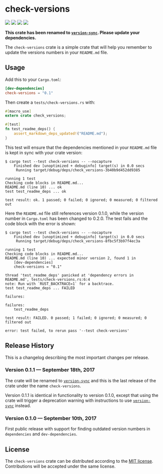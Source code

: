 # check-versions

[![](https://img.shields.io/crates/v/check-versions.svg)][crates-io]
[![](https://docs.rs/check-versions/badge.svg)][api-docs]
[![](https://travis-ci.org/mgeisler/check-versions.svg?branch=master)][travis-ci]
[![](https://ci.appveyor.com/api/projects/status/hy8camtdx5iiq26l?svg=true)][appveyor]

**This crate has been renamed to [`version-sync`][version-sync].
Please update your dependencies.**

The `check-versions` crate is a simple crate that will help you
remember to update the versions numbers in your `README.md` file.

## Usage

Add this to your `Cargo.toml`:
```toml
[dev-dependencies]
check-versions = "0.1"
```

Then create a `tests/check-versions.rs` with:
```rust
#[macro_use]
extern crate check_versions;

#[test]
fn test_readme_deps() {
    assert_markdown_deps_updated!("README.md");
}
```

This test will ensure that the dependencies mentioned in your
`README.md` file is kept in sync with your crate version:
```
$ cargo test --test check-versions -- --nocapture
    Finished dev [unoptimized + debuginfo] target(s) in 0.0 secs
     Running target/debug/deps/check_versions-3b40b9d452dd9385

running 1 test
Checking code blocks in README.md...
README.md (line 10) ... ok
test test_readme_deps ... ok

test result: ok. 1 passed; 0 failed; 0 ignored; 0 measured; 0 filtered out
```

Here the `README.md` file still references version 0.1.0, while the
version number in `Cargo.toml` has been changed to 0.2.0. The test
fails and the code block with the error is shown:

```
$ cargo test --test check-versions -- --nocapture
    Finished dev [unoptimized + debuginfo] target(s) in 0.0 secs
     Running target/debug/deps/check_versions-8fbc5f3b97f4ec3a

running 1 test
Checking code blocks in README.md...
README.md (line 10) ... expected minor version 2, found 1 in
    [dev-dependencies]
    check-versions = "0.1"

thread 'test_readme_deps' panicked at 'dependency errors in README.md', tests/check-versions.rs:6:4
note: Run with `RUST_BACKTRACE=1` for a backtrace.
test test_readme_deps ... FAILED

failures:

failures:
    test_readme_deps

test result: FAILED. 0 passed; 1 failed; 0 ignored; 0 measured; 0 filtered out

error: test failed, to rerun pass '--test check-versions'
```

## Release History

This is a changelog describing the most important changes per release.

### Version 0.1.1 — September 18th, 2017

The crate will be renamed to [`version-sync`][version-sync] and this
is the last release of the crate under the name `check-versions`.

Version 0.1.1 is identical in functionality to version 0.1.0, except
that using the crate will trigger a deprecation warning with
instructions to use [`version-sync`][version-sync] instead.

### Version 0.1.0 — September 10th, 2017

First public release with support for finding outdated version numbers
in `dependencies` and `dev-dependencies`.

## License

The `check-versions` crate can be distributed according to the [MIT
license][mit]. Contributions will be accepted under the same license.

[version-sync]: https://crates.io/crates/version-sync
[crates-io]: https://crates.io/crates/check-versions
[api-docs]: https://docs.rs/check-versions/
[travis-ci]: https://travis-ci.org/mgeisler/check-versions
[appveyor]: https://ci.appveyor.com/project/mgeisler/check-versions
[mit]: LICENSE

